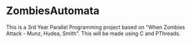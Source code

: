 # ZombiesAutomata
This is a 3rd Year Parallel Programming project based on "When Zombies Attack - Munz, Hudea, Smith". This will be made using C and PThreads.
